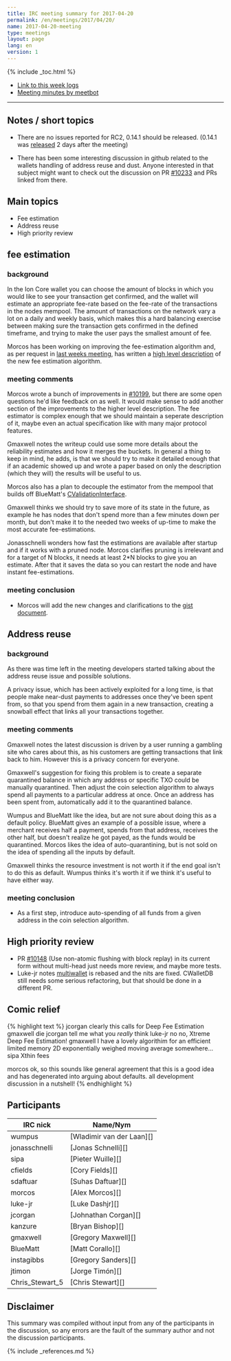 ```yaml
---
title: IRC meeting summary for 2017-04-20
permalink: /en/meetings/2017/04/20/
name: 2017-04-20-meeting
type: meetings
layout: page
lang: en
version: 1
---
```

{% include _toc.html %}
 
- [Link to this week logs](https://botbot.me/freenode/ion-core-dev/2017-04-20/?msg=84291532&page=3)
- [Meeting minutes by meetbot](http://www.erisian.com.au/meetbot/ion-core-dev/2017/ion-core-dev.2017-04-20-19.02.html)
 
---

## Notes / short topics

- There are no issues reported for RC2, 0.14.1 should be released. (0.14.1 was [released](/en/2017/04/22/release-0.14.1/) 2 days after the meeting)

- There has been some interesting discussion in github related to the wallets handling of address reuse and dust. Anyone interested in that subject might want to check out the discussion on PR [#10233][] and PRs linked from there.

## Main topics

- Fee estimation
- Address reuse
- High priority review

## fee estimation

### background

In the Ion Core wallet you can choose the amount of blocks in which you would like to see your transaction get confirmed, and the wallet will estimate an appropriate fee-rate based on the fee-rate of the transactions in the nodes mempool. The amount of transactions on the network vary a lot on a daily and weekly basis, which makes this a hard balancing exercise between making sure the transaction gets confirmed in the defined timeframe, and trying to make the user pays the smallest amount of fee.

Morcos has been working on improving the fee-estimation algorithm and, as per request in [last weeks meeting](/en/meetings/2017/04/13/#meeting-comments-2), has written a [high level description](https://gist.github.com/morcos/d3637f015bc4e607e1fd10d8351e9f41) of the new fee estimation algorithm.

### meeting comments

Morcos wrote a bunch of improvements in [#10199][], but there are some open questions he'd like feedback on as well. It would make sense to add another section of the improvements to the higher level description. The fee estimator is complex enough that we should maintain a seperate description of it, maybe even an actual specification like with many major protocol features.

Gmaxwell notes the writeup could use some more details about the reliability estimates and how it merges the buckets. In general a thing to keep in mind, he adds, is that we should try to make it detailed enough that if an academic showed up and wrote a paper based on only the description (which they will) the results will be useful to us.

Morcos also has a plan to decouple the estimator from the mempool that builds off BlueMatt's [CValidationInterface][#10179].

Gmaxwell thinks we should try to save more of its state in the future, as example he has nodes that don't spend more than a few minutes down per month, but don't make it to the needed two weeks of up-time to make the most accurate fee-estimations.

Jonasschnelli wonders how fast the estimations are available after startup and if it works with a pruned node. Morcos clarifies pruning is irrelevant and for a target of N blocks, it needs at least 2*N blocks to give you an estimate. After that it saves the data so you can restart the node and have instant fee-estimations.

### meeting conclusion

- Morcos will add the new changes and clarifications to the [gist document](https://gist.github.com/morcos/d3637f015bc4e607e1fd10d8351e9f41).

## Address reuse

### background

As there was time left in the meeting developers started talking about the address reuse issue and possible solutions.

A privacy issue, which has been actively exploited for a long time, is that people make near-dust payments to addresses once they've been spent from, so that you spend from them again in a new transaction, creating a snowball effect that links all your transactions together.

### meeting comments

Gmaxwell notes the latest discussion is driven by a user running a gambling site who cares about this, as his customers are getting transactions that link back to him. However this is a privacy concern for everyone. 

Gmaxwell's suggestion for fixing this problem is to create a separate quarantined balance in which any address or specific TXO could be manually quarantined. Then adjust the coin selection algorithm to always spend all payments to a particular address at once. Once an address has been spent from, automatically add it to the quarantined balance.

Wumpus and BlueMatt like the idea, but are not sure about doing this as a default policy. BlueMatt gives an example of a possible issue, where a merchant receives half a payment, spends from that address, receives the other half, but doesn't realize he got payed, as the funds would be quarantined. Morcos likes the idea of auto-quarantining, but is not sold on the idea of spending all the inputs by default.

Gmaxwell thinks the resource investment is not worth it if the end goal isn't to do this as default. Wumpus thinks it's worth it if we think it's useful to have either way.

### meeting conclusion

- As a first step, introduce auto-spending of all funds from a given address in the coin selection algorithm.

## High priority review

- PR [#10148][] (Use non-atomic flushing with block replay) in its current form without multi-head just needs more review, and maybe more tests.
- Luke-jr notes [multiwallet][#8694] is rebased and the nits are fixed. CWalletDB still needs some serious refactoring, but that should be done in a different PR.

## Comic relief

{% highlight text %}
jcorgan       clearly this calls for Deep Fee Estimation
gmaxwell      die
jcorgan       tell me what you *really* think
luke-jr       no no, Xtreme Deep Fee Estimation!
gmaxwell      I have a lovely algorithim for an efficient limited memory 2D exponentially weighed moving average somewhere...
sipa          Xthin fees

morcos        ok, so this sounds like general agreement that this is a good idea and has degenerated into arguing about defaults. all development discussion in a nutshell!
{% endhighlight %}

## Participants
 
| IRC nick        | Name/Nym                  |
|-----------------|---------------------------|
| wumpus          | [Wladimir van der Laan][] |
| jonasschnelli   | [Jonas Schnelli][]        |
| sipa            | [Pieter Wuille][]         |
| cfields         | [Cory Fields][]           |
| sdaftuar        | [Suhas Daftuar][]         |
| morcos          | [Alex Morcos][]           |
| luke-jr         | [Luke Dashjr][]           |
| jcorgan         | [Johnathan Corgan][]      |
| kanzure         | [Bryan Bishop][]          |
| gmaxwell        | [Gregory Maxwell][]       |
| BlueMatt        | [Matt Corallo][]          |
| instagibbs      | [Gregory Sanders][]       |
| jtimon          | [Jorge Timón][]           |
| Chris_Stewart_5 | [Chris Stewart][]         |

## Disclaimer
 
This summary was compiled without input from any of the participants in the discussion, so any errors are the fault of the summary author and not the discussion participants.

[#10233]: https://github.com/cevap/ion/pull/10233
[#10148]: https://github.com/cevap/ion/pull/10148
[#8694]: https://github.com/cevap/ion/pull/8694
[#10199]: https://github.com/cevap/ion/pull/10199
[#10179]: https://github.com/cevap/ion/pull/10179

{% include _references.md %}
